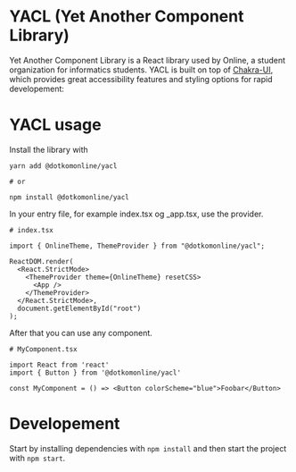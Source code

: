 # YACL (Yet Another Component Library)

Yet Another Component Library is a React library used by Online, a student organization for informatics students. YACL is built on top of [Chakra-UI](https://chakra-ui.com/), which provides great accessibility features and styling options for rapid developement:

# YACL usage

Install the library with

```
yarn add @dotkomonline/yacl

# or

npm install @dotkomonline/yacl
```

In your entry file, for example index.tsx og \_app.tsx, use the provider.

```
# index.tsx

import { OnlineTheme, ThemeProvider } from "@dotkomonline/yacl";

ReactDOM.render(
  <React.StrictMode>
    <ThemeProvider theme={OnlineTheme} resetCSS>
      <App />
    </ThemeProvider>
  </React.StrictMode>,
  document.getElementById("root")
);
```

After that you can use any component.

```
# MyComponent.tsx

import React from 'react'
import { Button } from '@dotkomonline/yacl'

const MyComponent = () => <Button colorScheme="blue">Foobar</Button>
```

# Developement

Start by installing dependencies with `npm install` and then start the project with `npm start`.
